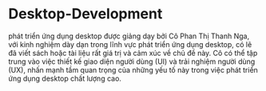 # Desktop-Development
phát triển ứng dụng desktop 
được giảng dạy bởi Cô Phan Thị Thanh Nga, với kinh nghiệm dày dạn trong lĩnh vực phát triển ứng dụng desktop, có lẽ đã viết sách hoặc tài liệu rất giá trị và cảm xúc về chủ đề này.
Cô có thể tập trung vào việc thiết kế giao diện người dùng (UI) và trải nghiệm người dùng (UX), nhấn mạnh tầm quan trọng của những yếu tố này trong việc phát triển ứng dụng desktop chất lượng cao.
